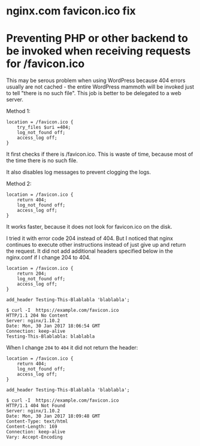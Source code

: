 # nginx.com favicon.ico fix
# Preventing PHP or other backend to be invoked when receiving requests for /favicon.ico

This may be serous problem when using WordPress because 404 errors usually are not cached - the entire WordPress mammoth will be invoked just to tell "there is no such file". This job is better to be delegated to a web server.

Method 1:

```
location = /favicon.ico {
	try_files $uri =404;
	log_not_found off;
	access_log off;
}
```

It first checks if there is /favicon.ico. This is waste of time, because most of the time there is no such file.

It also disables log messages to prevent clogging the logs.


Method 2:

```
location = /favicon.ico {
	return 404;
	log_not_found off;
	access_log off;
}

```

It works faster, because it does not look for favicon.ico on the disk.

I tried it with error code 204 instead of 404. But I noticed that nginx continues to execute other instructions instead of just give up and return the request. It did not add additional headers specified below in the nginx.conf if I change 204 to 404.

```
location = /favicon.ico {
	return 204;
	log_not_found off;
	access_log off;
}

add_header Testing-This-Blablabla 'blablabla';

```

```
$ curl -I  https://example.com/favicon.ico
HTTP/1.1 204 No Content
Server: nginx/1.10.2
Date: Mon, 30 Jan 2017 18:06:54 GMT
Connection: keep-alive
Testing-This-Blablabla: blablabla
```


When I change `204` to `404` it did not return the header:

```
location = /favicon.ico {
	return 404;
	log_not_found off;
	access_log off;
}

add_header Testing-This-Blablabla 'blablabla';

```


```
$ curl -I  https://example.com/favicon.ico
HTTP/1.1 404 Not Found
Server: nginx/1.10.2
Date: Mon, 30 Jan 2017 18:09:48 GMT
Content-Type: text/html
Content-Length: 169
Connection: keep-alive
Vary: Accept-Encoding
```

